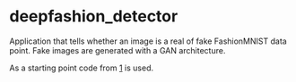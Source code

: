 # deepfashion_detector
Application that tells whether an image is a real of fake FashionMNIST data point. Fake images are generated with a GAN architecture.


As a starting point code from [1] is used.

[1]: https://github.com/TeeyoHuang/conditional-GAN/blob/master/conditional_DCGAN.py
